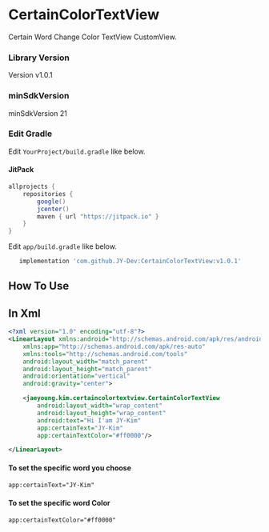 # CertainColorTextView
Certain Word Change Color TextView CustomView.

### Library Version

Version v1.0.1

### minSdkVersion

minSdkVersion 21

### Edit Gradle

Edit `YourProject/build.gradle` like below.

#### JitPack
```gradle
allprojects {
    repositories {
        google()
        jcenter()
        maven { url "https://jitpack.io" }
    }
}
```

Edit `app/build.gradle` like below.

```gradle
   implementation 'com.github.JY-Dev:CertainColorTextView:v1.0.1' 
```

## How To Use

## In Xml
```xml
<?xml version="1.0" encoding="utf-8"?>
<LinearLayout xmlns:android="http://schemas.android.com/apk/res/android"
    xmlns:app="http://schemas.android.com/apk/res-auto"
    xmlns:tools="http://schemas.android.com/tools"
    android:layout_width="match_parent"
    android:layout_height="match_parent"
    android:orientation="vertical"
    android:gravity="center">

    <jaeyoung.kim.certaincolortextview.CertainColorTextView
        android:layout_width="wrap_content"
        android:layout_height="wrap_content"
        android:text="Hi I'am JY-Kim"
        app:certainText="JY-Kim"
        app:certainTextColor="#ff0000"/>

</LinearLayout>
```

#### To set the specific word you choose 
```xml
app:certainText="JY-Kim"
```

#### To set the specific word Color
```xml
app:certainTextColor="#ff0000"
```

